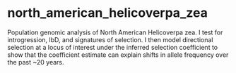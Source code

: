 # north_american_helicoverpa_zea
Population genomic analysis of North American Helicoverpa zea. I test for introgression, IbD, and signatures of selection. I then model directional selection at a locus of interest under the inferred selection coefficient to show that the coefficient estimate can explain shifts in allele frequency over the past ~20 years.
